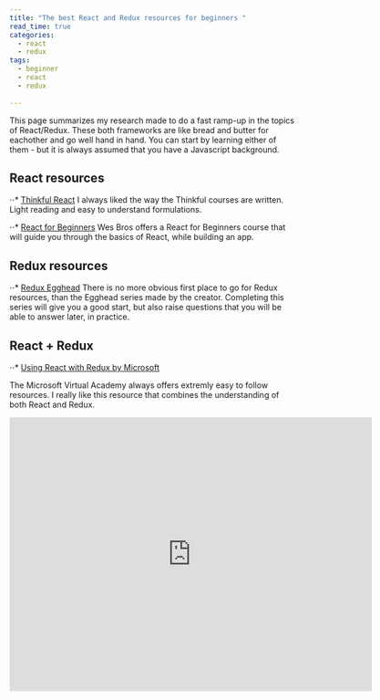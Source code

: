 ```yaml
---
title: "The best React and Redux resources for beginners "
read_time: true
categories:  
  - react
  - redux
tags:
  - beginner
  - react
  - redux
  
---
```


This page summarizes my research made to do a fast ramp-up in the topics of React/Redux. These both frameworks are like bread and butter for eachother and go well hand in hand. You can start by learning either of them - but it is always assumed that you have a Javascript background.

## React resources
⋅⋅* [Thinkful React](https://courses.thinkful.com/react-001v3)
I always liked the way the Thinkful courses are written. Light reading and easy to understand formulations.

⋅⋅*  [React for Beginners](https://reactforbeginners.com/)
Wes Bros offers a React for Beginners course that will guide you through the basics of React, while building an app.

##  Redux resources

⋅⋅* [Redux Egghead](https://egghead.io/courses/getting-started-with-redux)
There is no more obvious first place to go for Redux resources, than the Egghead series made by the creator. Completing this series will give you a good start, but also raise questions that you will be able to answer later, in practice.


##  React + Redux
⋅⋅* [Using React with Redux by Microsoft](https://mva.microsoft.com/en-US/training-courses/using-react-with-redux-17730)

The Microsoft Virtual Academy always offers extremly easy to follow resources. I really like this resource that combines the understanding of both React and Redux.

<iframe src="https://mva.microsoft.com/en-US/training-courses-embed/using-react-with-redux-17730/Video-Using-React-with-Redux-8VEwsDb2D_411787177" width="636" height="480" allowFullScreen frameBorder="0"></iframe> 